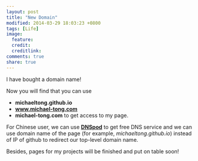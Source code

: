 ```yaml
---
layout: post
title: "New Domain"
modified: 2014-03-29 18:03:23 +0800
tags: [Life]
image:
  feature: 
  credit: 
  creditlink: 
comments: true
share: true
---
```


I have bought a domain name!

Now you will find that you can use 
* **michaeltong.github.io**
* **www.michael-tong.com**
* **michael-tong.com** 
to get access to my page.

For Chinese user, we can use **<a href="https://www.dnspod.cn/" target="_blank">DNSpod</a>** to get free DNS service and we can use domain name of the page (for example, <cite>michaeltong.github.io</cite>) instead of IP of github to redirect our top-level domain name.

Besides, pages for my projects will be finished and put on table soon!